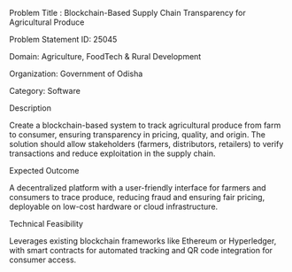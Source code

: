 Problem Title : Blockchain-Based Supply Chain Transparency for Agricultural Produce

Problem Statement ID: 25045

Domain: Agriculture, FoodTech & Rural Development

Organization: Government of Odisha

Category: Software

Description

Create a blockchain-based system to track agricultural produce from farm to consumer, ensuring transparency in pricing, quality, and origin. The solution should allow stakeholders (farmers, distributors, retailers) to verify transactions and reduce exploitation in the supply chain.

Expected Outcome

A decentralized platform with a user-friendly interface for farmers and consumers to trace produce, reducing fraud and ensuring fair pricing, deployable on low-cost hardware or cloud infrastructure.

Technical Feasibility

Leverages existing blockchain frameworks like Ethereum or Hyperledger, with smart contracts for automated tracking and QR code integration for consumer access.